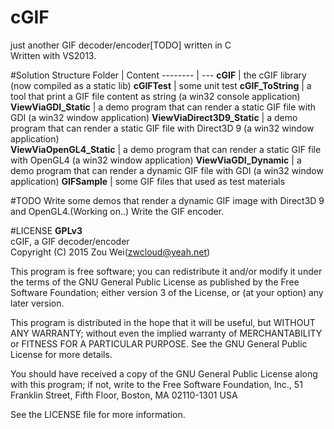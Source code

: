 # cGIF
just another GIF decoder/encoder[TODO] written in C<br/>
Written with VS2013.

#Solution Structure
Folder                        | Content
--------                      | ---
__cGIF__                      | the cGIF library (now compiled as a static lib)
__cGIFTest__                  | some unit test
__cGIF_ToString__             | a tool that print a GIF file content as string (a win32 console application)
__ViewViaGDI_Static__         | a demo program that can render a static GIF file with GDI (a win32 window application)
__ViewViaDirect3D9_Static__   | a demo program that can render a static GIF file with Direct3D 9 (a win32 window application)<br/>
__ViewViaOpenGL4_Static__     | a demo program that can render a static GIF file with OpenGL4 (a win32 window application)
__ViewViaGDI_Dynamic__        | a demo program that can render a dynamic GIF file with GDI (a win32 window application)
__GIFSample__                 | some GIF files that used as test materials

#TODO
Write some demos that render a dynamic GIF image with Direct3D 9 and OpenGL4.(Working on..)
Write the GIF encoder.

#LICENSE
   __GPLv3__  
   cGIF, a GIF decoder/encoder  
   Copyright (C) 2015  Zou Wei(zwcloud@yeah.net)
   
   This program is free software; you can redistribute it and/or modify
   it under the terms of the GNU General Public License as published by
   the Free Software Foundation; either version 3 of the License, or
   (at your option) any later version.
   
   This program is distributed in the hope that it will be useful,
   but WITHOUT ANY WARRANTY; without even the implied warranty of
   MERCHANTABILITY or FITNESS FOR A PARTICULAR PURPOSE.  See the
   GNU General Public License for more details.
   
   You should have received a copy of the GNU General Public License
   along with this program; if not, write to the Free Software Foundation,
   Inc., 51 Franklin Street, Fifth Floor, Boston, MA 02110-1301  USA

See the LICENSE file for more information.
